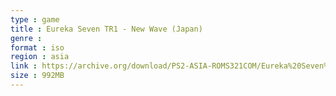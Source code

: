 ```yaml
---
type : game
title : Eureka Seven TR1 - New Wave (Japan)
genre : 
format : iso
region : asia
link : https://archive.org/download/PS2-ASIA-ROMS321COM/Eureka%20Seven%20TR1%20-%20New%20Wave%20%28Japan%29.7z
size : 992MB
---
```


